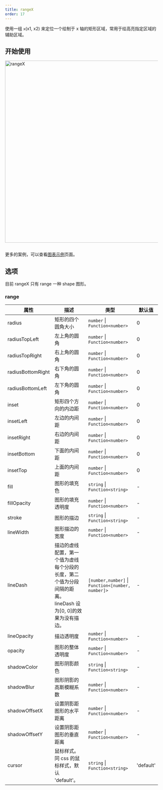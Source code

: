 ```yaml
---
title: rangeX
order: 17
---
```


使用一组 `x`(x1, x2) 来定位一个绘制于 x 轴的矩形区域，常用于绘高亮指定区域的辅助区域。

## 开始使用

<img alt="rangeX" src="" width="600" />

```ts

```

更多的案例，可以查看[图表示例](/examples)页面。

## 选项

目前 rangeX 只有 range 一种 shape 图形。

### range

| 属性            | 描述                                           | 类型                 | 默认值      |
|----------------|------------------------------------------------|---------------------|------------|
| radius            | 矩形的四个圆角大小                                 | `number` \| `Function<number>`  | 0      |
| radiusTopLeft     | 左上角的圆角                                      | `number` \| `Function<number>`  | 0      |
| radiusTopRight    | 右上角的圆角                                      | `number` \| `Function<number>`  | 0      |
| radiusBottomRight | 右下角的圆角                                      | `number` \| `Function<number>`  | 0      |
| radiusBottomLeft  | 左下角的圆角                                      | `number` \| `Function<number>`  | 0      |
| inset             | 矩形四个方向的内边距                               | `number` \| `Function<number>`  | 0      |
| insetLeft         | 左边的内间距                                      | `number` \| `Function<number>`  | 0      |
| insetRight        | 右边的内间距                                      | `number` \| `Function<number>`  | 0      |
| insetBottom       | 下面的内间距                                      | `number` \| `Function<number>`  | 0      |
| insetTop          | 上面的内间距                                      | `number` \| `Function<number>`  | 0      |
| fill          | 图形的填充色                                      | `string` \| `Function<string>`              |   -   |
| fillOpacity   | 图形的填充透明度                                   | `number` \| `Function<number>`              |   -   |
| stroke        | 图形的描边                                        | `string` \| `Function<string>`              |   -   |
| lineWidth     | 图形描边的宽度                                    | `number` \| `Function<number>`               |   -   |
| lineDash      | 描边的虚线配置，第一个值为虚线每个分段的长度，第二个值为分段间隔的距离。lineDash 设为[0, 0]的效果为没有描边。 | `[number,number]` \| `Function<[number, number]>` |   -   |
| lineOpacity   | 描边透明度                                        | `number` \| `Function<number>`              |   -   |
| opacity       | 图形的整体透明度                                   | `number` \| `Function<number>`              |   -   |
| shadowColor   | 图形阴影颜色                                      | `string` \| `Function<string>`              |   -   |
| shadowBlur    | 图形阴影的高斯模糊系数                              | `number` \| `Function<number>`              |   -   |
| shadowOffsetX | 设置阴影距图形的水平距离                            | `number` \| `Function<number>`              |   -   |
| shadowOffsetY | 设置阴影距图形的垂直距离                            | `number` \| `Function<number>`              |   -   |
| cursor        | 鼠标样式。同 css 的鼠标样式，默认 'default'。        | `string` \| `Function<string>`               |   'default'  |
